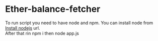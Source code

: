 # Ether-balance-fetcher
To run script you need to have node and npm. You can install node from <a href="https://nodejs.org/en/">Install nodejs</a> url.
<br>After that rin npm i then node app.js
